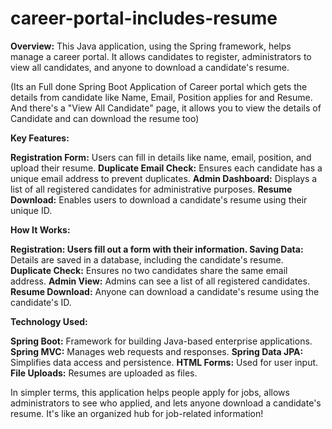 # career-portal-includes-resume
****Overview:****
This Java application, using the Spring framework, helps manage a career portal. It allows candidates to register, administrators to view all candidates, and anyone to download a candidate's resume.

(Its an Full done Spring Boot Application of Career portal which gets the details from candidate like Name, Email, Position applies for and Resume. And there's a "View All Candidate" page, it allows you to view the details of Candidate and can download the resume too)

**Key Features:**

**Registration Form:** Users can fill in details like name, email, position, and upload their resume.
**Duplicate Email Check:** Ensures each candidate has a unique email address to prevent duplicates.
**Admin Dashboard:** Displays a list of all registered candidates for administrative purposes.
**Resume Download:** Enables users to download a candidate's resume using their unique ID.


**How It Works:**

****Registration:** Users fill out a form with their information.
Saving Data:** Details are saved in a database, including the candidate's resume.
**Duplicate Check:** Ensures no two candidates share the same email address.
**Admin View:** Admins can see a list of all registered candidates.
**Resume Download:** Anyone can download a candidate's resume using the candidate's ID.


**Technology Used:**

**Spring Boot:** Framework for building Java-based enterprise applications.
**Spring MVC:** Manages web requests and responses.
**Spring Data JPA:** Simplifies data access and persistence.
**HTML Forms:** Used for user input.
**File Uploads:** Resumes are uploaded as files.


In simpler terms, this application helps people apply for jobs, allows administrators to see who applied, and lets anyone download a candidate's resume. It's like an organized hub for job-related information!
